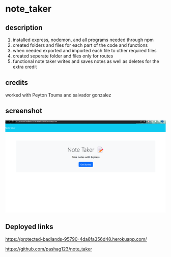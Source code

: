 # note_taker



## description

<ol>

<li>
installed express, nodemon, and all programs needed through npm
</li>

<li>
created folders and files for each part of the code and functions

</li>

<li>
when needed exported and imported each file to other required files
</li>

<li>
created seperate folder and files only for routes
</li>

<li>
functional note taker writes and saves notes as well as deletes for the extra credit

</li>


</ol>

## credits

worked with Peyton Touma and salvador gonzalez


## screenshot

<img src="./imgs/Screenshot 2023-11-07 180707.png">

## Deployed links

https://protected-badlands-95790-4da6fa356d48.herokuapp.com/

https://github.com/pashag123/note_taker
